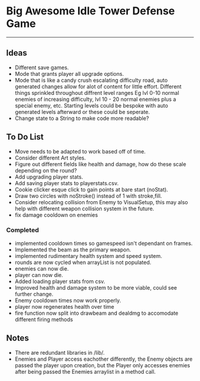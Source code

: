 # Big Awesome Idle Tower Defense Game
--------------------------------------
## Ideas
- Different save games.
- Mode that grants player all upgrade options.
- Mode that is like a candy crush escalating difficulty road, auto generated changes allow for alot of content for little effort. Different things sprinkled throughout diffrent level ranges Eg lvl 0-10 normal enemies of increasing difficulty, lvl 10 - 20 normal enemies plus a special enemy, etc. Starting levels could be bespoke with auto generated levels afterward or these could be seperate.
- Change state to a String to make code more readable?

## To Do List
- Move needs to be adapted to work based off of time.
- Consider different Art styles.
- Figure out different fields like health and damage, how do these scale depending on the round?
- Add upgrading player stats.
- Add saving player stats to playerstats.csv.
- Cookie clicker esque click to gain points at bare start (noStat).
- Draw two circles with noStroke() instead of 1 with stroke,fill.
- Consider relocating collision from Enemy to VisualSetup, this may also help with different weapon collision system in the future.
- fix damage cooldown on enemies

### Completed
- implemented cooldown times so gamespeed isn't dependant on frames.
- Implemented the beam as the primary weapon.
- implemented rudimentary health system and speed system.
- rounds are now cycled when arrayList is not populated.
- enemies can now die.
- player can now die.
- Added loading player stats from csv.
- Improved health and damage system to be more viable, could see further change.
- Enemy cooldown times now work properly.
- player now regenerates health over time
- fire function now split into drawbeam and dealdmg to accomodate different firing methods

## Notes
- There are redundant libraries in /lib/.
- Enemies and Player access eachother differently, the Enemy objects are passed the player upon creation, but the Player only accesses enemies after being passed the Enemies arraylist in a method call.